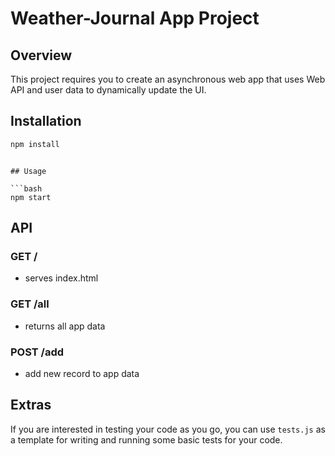 # Weather-Journal App Project

## Overview
This project requires you to create an asynchronous web app that uses Web API and user data to dynamically update the UI. 

## Installation

```bash
npm install
```

```

## Usage

```bash
npm start
```
## API 

### GET / 
- serves index.html

### GET /all 
- returns all app data


### POST /add 
- add new record to app data


## Extras
If you are interested in testing your code as you go, you can use `tests.js` as a template for writing and running some basic tests for your code.
